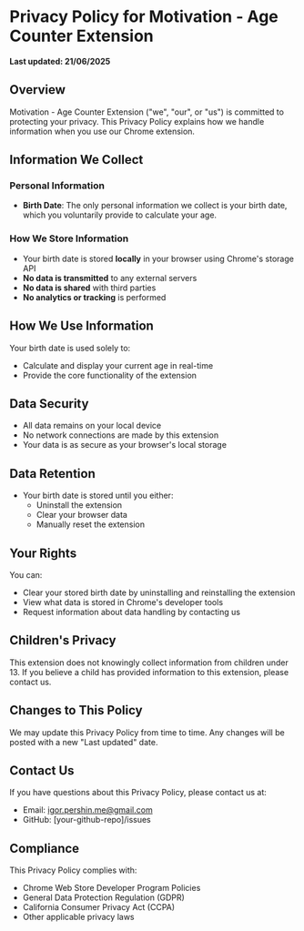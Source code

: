 # Privacy Policy for Motivation - Age Counter Extension

**Last updated: 21/06/2025**

## Overview

Motivation - Age Counter Extension ("we", "our", or "us") is committed to protecting your privacy. This Privacy Policy explains how we handle information when you use our Chrome extension.

## Information We Collect

### Personal Information
- **Birth Date**: The only personal information we collect is your birth date, which you voluntarily provide to calculate your age.

### How We Store Information
- Your birth date is stored **locally** in your browser using Chrome's storage API
- **No data is transmitted** to any external servers
- **No data is shared** with third parties
- **No analytics or tracking** is performed

## How We Use Information

Your birth date is used solely to:
- Calculate and display your current age in real-time
- Provide the core functionality of the extension

## Data Security

- All data remains on your local device
- No network connections are made by this extension
- Your data is as secure as your browser's local storage

## Data Retention

- Your birth date is stored until you either:
    - Uninstall the extension
    - Clear your browser data
    - Manually reset the extension

## Your Rights

You can:
- Clear your stored birth date by uninstalling and reinstalling the extension
- View what data is stored in Chrome's developer tools
- Request information about data handling by contacting us

## Children's Privacy

This extension does not knowingly collect information from children under 13. If you believe a child has provided information to this extension, please contact us.

## Changes to This Policy

We may update this Privacy Policy from time to time. Any changes will be posted with a new "Last updated" date.

## Contact Us

If you have questions about this Privacy Policy, please contact us at:
- Email: igor.pershin.me@gmail.com
- GitHub: [your-github-repo]/issues

## Compliance

This Privacy Policy complies with:
- Chrome Web Store Developer Program Policies
- General Data Protection Regulation (GDPR)
- California Consumer Privacy Act (CCPA)
- Other applicable privacy laws
